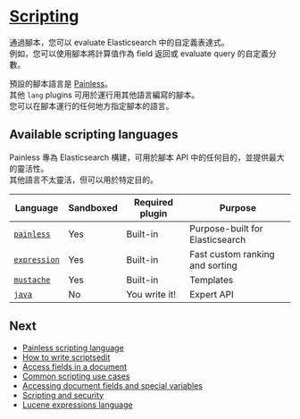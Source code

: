 # [Scripting](https://www.elastic.co/guide/en/elasticsearch/reference/current/modules-scripting.html)

通過腳本，您可以 evaluate Elasticsearch 中的自定義表達式。  
例如，您可以使用腳本將計算值作為 field 返回或 evaluate query 的自定義分數。

預設的腳本語言是 [Painless](https://www.elastic.co/guide/en/elasticsearch/reference/current/modules-scripting-painless.html)。  
其他 `lang` plugins 可用於運行用其他語言編寫的腳本。  
您可以在腳本運行的任何地方指定腳本的語言。

## Available scripting languages

Painless 專為 Elasticsearch 構建，可用於腳本 API 中的任何目的，並提供最大的靈活性。  
其他語言不太靈活，但可以用於特定目的。

| Language | Sandboxed | Required plugin | Purpose |
| -------- | --------- | --------------- | ------- |
| [`painless`](https://www.elastic.co/guide/en/elasticsearch/reference/current/modules-scripting-painless.html) | Yes | Built-in | Purpose-built for Elasticsearch |
| [`expression`](https://www.elastic.co/guide/en/elasticsearch/reference/current/modules-scripting-expression.html) | Yes | Built-in | Fast custom ranking and sorting |
| [`mustache`](https://www.elastic.co/guide/en/elasticsearch/reference/current/search-template.html) | Yes | Built-in | Templates |
| [`java`](https://www.elastic.co/guide/en/elasticsearch/reference/current/modules-scripting-engine.html) | No | You write it! | Expert API |

## Next

* [Painless scripting language](painless.md)
* [How to write scriptsedit](how-to-write-scripts.md)
* [Access fields in a document](script-fields-api.md)
* [Common scripting use cases](common-use-cases.md)
* [Accessing document fields and special variables](scripting-fields.md)
* [Scripting and security](scripting-security.md)
* [Lucene expressions language](scripting-expression.md)
